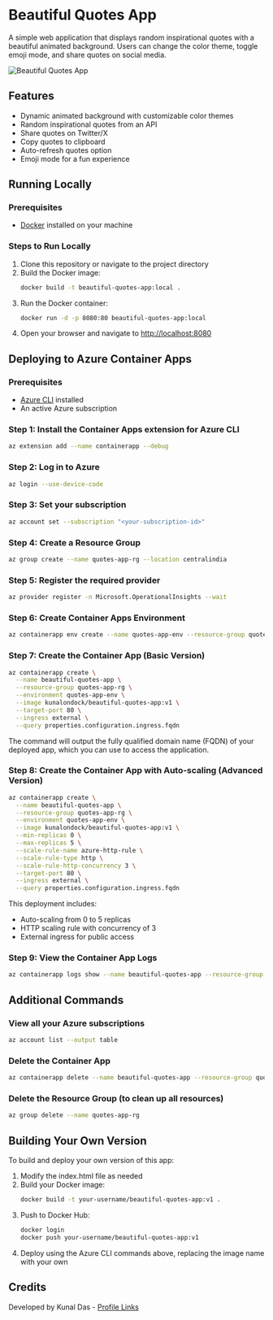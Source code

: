 # Beautiful Quotes App

A simple web application that displays random inspirational quotes with a beautiful animated background. Users can change the color theme, toggle emoji mode, and share quotes on social media.

![Beautiful Quotes App](https://via.placeholder.com/800x400?text=Beautiful+Quotes+App)

## Features

- Dynamic animated background with customizable color themes
- Random inspirational quotes from an API
- Share quotes on Twitter/X
- Copy quotes to clipboard
- Auto-refresh quotes option
- Emoji mode for a fun experience

## Running Locally

### Prerequisites

- [Docker](https://www.docker.com/get-started) installed on your machine

### Steps to Run Locally

1. Clone this repository or navigate to the project directory
2. Build the Docker image:
   ```bash
   docker build -t beautiful-quotes-app:local .
   ```
3. Run the Docker container:
   ```bash
   docker run -d -p 8080:80 beautiful-quotes-app:local
   ```
4. Open your browser and navigate to [http://localhost:8080](http://localhost:8080)

## Deploying to Azure Container Apps

### Prerequisites

- [Azure CLI](https://docs.microsoft.com/en-us/cli/azure/install-azure-cli) installed
- An active Azure subscription

### Step 1: Install the Container Apps extension for Azure CLI

```bash
az extension add --name containerapp --debug
```

### Step 2: Log in to Azure

```bash
az login --use-device-code
```

### Step 3: Set your subscription

```bash
az account set --subscription "<your-subscription-id>"
```

### Step 4: Create a Resource Group

```bash
az group create --name quotes-app-rg --location centralindia
```

### Step 5: Register the required provider

```bash
az provider register -n Microsoft.OperationalInsights --wait
```

### Step 6: Create Container Apps Environment

```bash
az containerapp env create --name quotes-app-env --resource-group quotes-app-rg --location centralindia
```

### Step 7: Create the Container App (Basic Version)

```bash
az containerapp create \
  --name beautiful-quotes-app \
  --resource-group quotes-app-rg \
  --environment quotes-app-env \
  --image kunalondock/beautiful-quotes-app:v1 \
  --target-port 80 \
  --ingress external \
  --query properties.configuration.ingress.fqdn
```

The command will output the fully qualified domain name (FQDN) of your deployed app, which you can use to access the application.

### Step 8: Create the Container App with Auto-scaling (Advanced Version)

```bash
az containerapp create \
  --name beautiful-quotes-app \
  --resource-group quotes-app-rg \
  --environment quotes-app-env \
  --image kunalondock/beautiful-quotes-app:v1 \
  --min-replicas 0 \
  --max-replicas 5 \
  --scale-rule-name azure-http-rule \
  --scale-rule-type http \
  --scale-rule-http-concurrency 3 \
  --target-port 80 \
  --ingress external \
  --query properties.configuration.ingress.fqdn
```

This deployment includes:
- Auto-scaling from 0 to 5 replicas
- HTTP scaling rule with concurrency of 3
- External ingress for public access

### Step 9: View the Container App Logs

```bash
az containerapp logs show --name beautiful-quotes-app --resource-group quotes-app-rg
```

## Additional Commands

### View all your Azure subscriptions
```bash
az account list --output table
```

### Delete the Container App
```bash
az containerapp delete --name beautiful-quotes-app --resource-group quotes-app-rg
```

### Delete the Resource Group (to clean up all resources)
```bash
az group delete --name quotes-app-rg
```

## Building Your Own Version

To build and deploy your own version of this app:

1. Modify the index.html file as needed
2. Build your Docker image:
   ```bash
   docker build -t your-username/beautiful-quotes-app:v1 .
   ```
3. Push to Docker Hub:
   ```bash
   docker login
   docker push your-username/beautiful-quotes-app:v1
   ```
4. Deploy using the Azure CLI commands above, replacing the image name with your own

## Credits

Developed by Kunal Das - [Profile Links](https://heylink.me/kunaldas/)